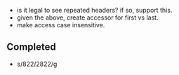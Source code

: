 
 * is it legal to see repeated headers? if so, support this.
 * given the above, create accessor for first vs last.
 * make access case insensitive.

Completed
---------
 * s/822/2822/g
